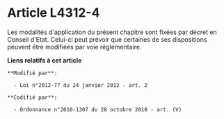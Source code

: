 # Article L4312-4

Les modalités d'application du présent chapitre sont fixées par décret en Conseil d'Etat. Celui-ci peut prévoir que certaines
de ses dispositions peuvent être modifiées par voie réglementaire.

**Liens relatifs à cet article**

	**Modifié par**:

	  - Loi n°2012-77 du 24 janvier 2012 - art. 2

	**Codifié par**:

	  - Ordonnance n°2010-1307 du 28 octobre 2010 - art. (V)
